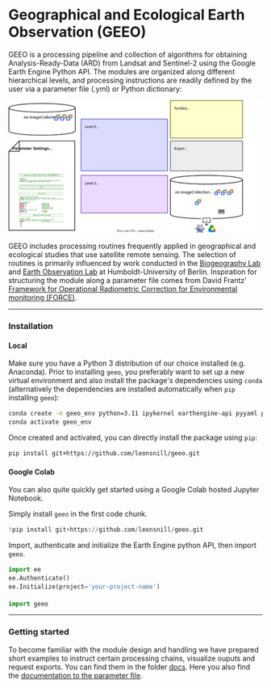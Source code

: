 # Geographical and Ecological Earth Observation (GEEO)
GEEO is a processing pipeline and collection of algorithms for obtaining Analysis-Ready-Data (ARD) from Landsat and Sentinel-2 using the Google Earth Engine Python API.
The modules are organized along different hierarchical levels, and processing instructions are readily defined by the user via a parameter file (.yml) or Python dictionary:

![sample SVG image](geeo/data/fig/geeo_workflow_update.svg)

GEEO includes processing routines frequently applied in geographical and ecological studies that use satellite remote sensing. The selection of routines is primarily influenced by work conducted in the [Biogeography Lab](https://pages.cms.hu-berlin.de/biogeo/website/) and [Earth Observation Lab](https://eolab.geographie.hu-berlin.de/) at Humboldt-University of Berlin. Inspiration for structuring the module along a parameter file comes from David Frantz' [Framework for Operational Radiometric Correction for Environmental monitoring (FORCE)](https://force-eo.readthedocs.io/en/latest/index.html).

---

### Installation

#### Local
Make sure you have a Python 3 distribution of our choice installed (e.g. Anaconda). Prior to installing `geeo`, you preferably want to set up a new virtual environment and also install the package's dependencies using `conda` (alternatively the dependencies are installed automatically when `pip` installing `geeo`):

```bash
conda create -n geeo_env python=3.11 ipykernel earthengine-api pyyaml pandas geopandas matplotlib tqdm ipyleaflet ipywidgets gdal scikit-learn
conda activate geeo_env
```

Once created and activated, you can directly install the package using `pip`:

```bash
pip install git+https://github.com/leonsnill/geeo.git
```

#### Google Colab
You can also quite quickly get started using a Google Colab hosted Jupyter Notebook.

Simply install `geeo` in the first code chunk.

```python
!pip install git+https://github.com/leonsnill/geeo.git
```

Import, authenticate and initialize the Earth Engine python API, then import `geeo`.

```python
import ee
ee.Authenticate()
ee.Initialize(project='your-project-name')

import geeo
```

---

### Getting started

To become familiar with the module design and handling we have prepared short examples to instruct certain processing chains, visualize ouputs and request exports. You can find them in the folder [docs](docs). Here you also find the [documentation to the parameter file](docs/documentation.md).


